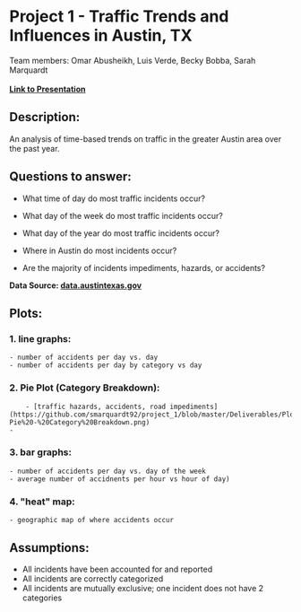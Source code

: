 # Project 1 - Traffic Trends and Influences in Austin, TX

Team members:
Omar Abusheikh,
Luis Verde,
Becky Bobba,
Sarah Marquardt
<br>
<br>
**[Link to Presentation](https://docs.google.com/presentation/d/1TF4UrC2hs1EZ9PrRqdeRnq1IR_v6a1V49CZq8ZrcmCQ/edit?usp=sharing)**

## Description:
An analysis of time-based trends on traffic in the greater Austin area over the past year.

## Questions to answer:
- What time of day do most traffic incidents occur?

- What day of the week do most traffic incidents occur?
  
- What day of the year do most traffic incidents occur?
  
- Where in Austin do most incidents occur?

- Are the majority of incidents impediments, hazards, or accidents? 

**Data Source: [data.austintexas.gov](data.austintexas.gov)**

## Plots:
### 1. line graphs:
	- number of accidents per day vs. day
	- number of accidents per day by category vs day
### 2. Pie Plot (Category Breakdown):
        - [traffic hazards, accidents, road impediments](https://github.com/smarquardt92/project_1/blob/master/Deliverables/Plot-Pie%20-%20Category%20Breakdown.png)
	- 
### 3. bar graphs:
	- number of accidents per day vs. day of the week
	- average number of accidnents per hour vs hour of day)
### 4. "heat" map:
	- geographic map of where accidents occur

## Assumptions:
- All incidents have been accounted for and reported
- All incidents are correctly categorized
- All incidents are mutually exclusive; one incident does not have 2 categories
